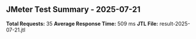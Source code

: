 ## JMeter Test Summary - 2025-07-21

**Total Requests:** 35
**Average Response Time:** 509 ms
**JTL File:** result-2025-07-21.jtl
